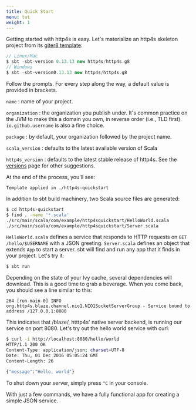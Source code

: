 ```yaml
---
title: Quick Start
menu: tut
weight: 1
---
```


Getting started with http4s is easy.  Let's materialize an http4s
skeleton project from its [giter8 template]:

```sbt
// Linux/Mac
$ sbt -sbt-version 0.13.13 new http4s/http4s.g8
// Windows
$ sbt -sbt-version0.13.13 new http4s/http4s.g8
```

Follow the prompts.  For every step along the way, a default value is
provided in brackets.

`name`
: name of your project.

`organization`
: the organization you publish under.  It's common practice on the JVM
to make this a domain you own, in reverse order (i.e., TLD first).
`io.github.username` is also a fine choice.

`package`
: by default, your organization followed by the project name.

`scala_version`
: defaults to the latest available version of Scala

`http4s_version`
: defaults to the latest stable release of http4s.  See
the [versions] page for other suggestions.

At the end of the process, you'll see:

```
Template applied in ./http4s-quickstart
```

In addition to sbt build machinery, two Scala source files are
generated:

```sh
$ cd http4s-quickstart
$ find . -name '*.scala'
./src/main/scala/com/example/http4squickstart/HelloWorld.scala
./src/main/scala/com/example/http4squickstart/Server.scala
```

`HelloWorld.scala` defines a service that responds to HTTP requests on
`GET /hello/$USERNAME` with a JSON greeting.  `Server.scala` defines
an object that extends `App` to start a server.  sbt will find and run
any app that it finds in your project.  Let's try it:

```sh
$ sbt run
```

Depending on the state of your Ivy cache, several dependencies will
download.  This is a good time to grab a beverage.  When you come
back, you should see a line similar to this:

```
264 [run-main-0] INFO org.http4s.blaze.channel.nio1.NIO1SocketServerGroup - Service bound to address /127.0.0.1:8080
```

This indicates that /blaze/, htttp4s' native server backend, is
running our service on port 8080.  Let's try out the hello world
service with curl:

```sh
$ curl -i http://localhost:8080/hello/world
HTTP/1.1 200 OK
Content-Type: application/json; charset=UTF-8
Date: Thu, 01 Dec 2016 05:05:24 GMT
Content-Length: 26

{"message":"Hello, world"}
```

To shut down your server, simply press `^C` in your console.

With just a few commands, we have a fully functional app for creating
a simple JSON service.

[giter8 template]: https://github.com/http4s/http4s.g8
[versions]: /versions/
